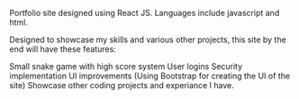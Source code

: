 Portfolio site designed using React JS. Languages include javascript and html.

Designed to showcase my skills and various other projects, this site by the end will have these features:

Small snake game with high score system
User logins
Security implementation
UI improvements (Using Bootstrap for creating the UI of the site) 
Showcase other coding projects and experiance I have.
